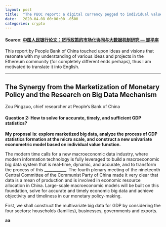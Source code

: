 ```yaml
---
layout: post
title:  "The PBOC report: a digital currency pegged to individual values (Part 3/4)"
date:   2020-04-08 00:00:00 -0500
categories: crypto
---
```

#### Source: [中国人民银行论文：货币政策的市场化协同与大数据机制研究 — 邹平座](https://www.chainnews.com/zh-hant/articles/551734637322.htm)

This report by People Bank of China touched upon ideas and visions that resonate with my understanding of various ideas and projects in the Ethereum community (for completely different ends perhaps), thus I am motivated to translate it into English.

***

## The Synergy from the Marketization of Monetary Policy and the Research on Big Data Mechanism
Zou Pingzuo, chief researcher at People’s Bank of China

#### Question 2: How to solve for accurate, timely, and sufficient GDP statistics?

**My proposal is: explore marketized big data, analyze the process of GDP statistics formation at the micro scale, and construct a new univariate econometric model based on individual value function.**

The modern time calls for a new macroeconomic data industry, where modern information technology is fully leveraged to build a macroeconomic big data system that is real-time, dynamic, and accurate, and to transform the process of this ___________. The fourth plenary meeting of the nineteenth Central Committee of the Communist Party of China made it very clear that data is a mean of production and is involved in economic resource allocation in China. Large-scale macroeconomic models will be built on this foundation, solve for accurate and timely economic big data and achieve objectivity and timeliness in our monetary policy-making.

First, we shall construct the multivariate big data for GDP by considering the four sectors: households (families), businesses, governments and exports.



**aa**
